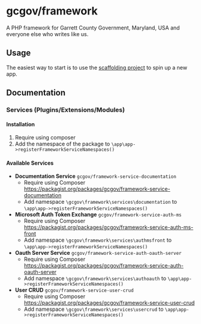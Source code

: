 # gcgov/framework
A PHP framework for Garrett County Government, Maryland, USA and everyone else who writes like us.

## Usage
The easiest way to start is to use the [scaffolding project](https://github.com/gcgov/framework-app-template) to spin up a new app.

## Documentation

### Services (Plugins/Extensions/Modules)
#### Installation
1. Require using composer
2. Add the namespace of the package to `\app\app->registerFrameworkServiceNamespaces()`


#### Available Services
* **Documentation Service** `gcgov/framework-service-documentation`
    * Require using Composer https://packagist.org/packages/gcgov/framework-service-documentation
    * Add namespace `\gcgov\framework\services\documentation` to `\app\app->registerFrameworkServiceNamespaces()`
* **Microsoft Auth Token Exchange** `gcgov/framework-service-auth-ms`
    * Require using Composer https://packagist.org/packages/gcgov/framework-service-auth-ms-front
    * Add namespace `\gcgov\framework\services\authmsfront` to `\app\app->registerFrameworkServiceNamespaces()`
* **Oauth Server Service** `gcgov/framework-service-auth-oauth-server`
    * Require using Composer https://packagist.org/packages/gcgov/framework-service-auth-oauth-server
    * Add namespace `\gcgov\framework\services\authoauth` to `\app\app->registerFrameworkServiceNamespaces()`
* **User CRUD** `gcgov/framework-service-user-crud`
    * Require using Composer https://packagist.org/packages/gcgov/framework-service-user-crud
    * Add namespace `\gcgov\framework\services\usercrud` to `\app\app->registerFrameworkServiceNamespaces()`

